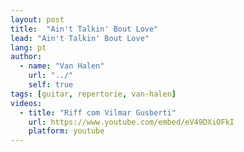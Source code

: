 ```yaml
---
layout: post
title:  "Ain't Talkin' Bout Love"
lead: "Ain't Talkin' Bout Love"
lang: pt
author:
  - name: "Van Halen"
    url: "../"
    self: true
tags: [guitar, repertorie, van-halen]
videos:
  - title: "Riff com Vilmar Gusberti"
    url: https://www.youtube.com/embed/eV49DXiOFkI
    platform: youtube
---
```


